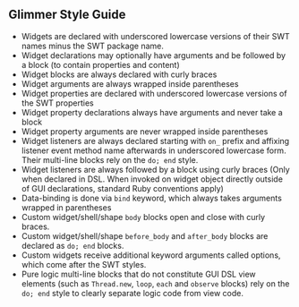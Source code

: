 ## Glimmer Style Guide

- Widgets are declared with underscored lowercase versions of their SWT names minus the SWT package name.
- Widget declarations may optionally have arguments and be followed by a block (to contain properties and content)
- Widget blocks are always declared with curly braces
- Widget arguments are always wrapped inside parentheses
- Widget properties are declared with underscored lowercase versions of the SWT properties
- Widget property declarations always have arguments and never take a block
- Widget property arguments are never wrapped inside parentheses
- Widget listeners are always declared starting with `on_` prefix and affixing listener event method name afterwards in underscored lowercase form. Their multi-line blocks rely on the `do; end` style.
- Widget listeners are always followed by a block using curly braces (Only when declared in DSL. When invoked on widget object directly outside of GUI declarations, standard Ruby conventions apply)
- Data-binding is done via `bind` keyword, which always takes arguments wrapped in parentheses
- Custom widget/shell/shape `body` blocks open and close with curly braces.
- Custom widget/shell/shape `before_body` and `after_body` blocks are declared as `do; end` blocks.
- Custom widgets receive additional keyword arguments called options, which come after the SWT styles.
- Pure logic multi-line blocks that do not constitute GUI DSL view elements (such as `Thread.new`, `loop`, `each` and `observe` blocks) rely on the `do; end` style to clearly separate logic code from view code.

